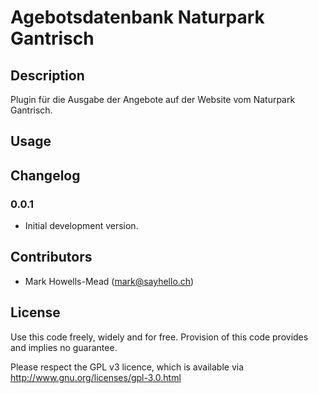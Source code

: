 # Agebotsdatenbank Naturpark Gantrisch

## Description
Plugin für die Ausgabe der Angebote auf der Website vom Naturpark Gantrisch.

## Usage


## Changelog

### 0.0.1
* Initial development version.

## Contributors
* Mark Howells-Mead (mark@sayhello.ch)

## License
Use this code freely, widely and for free. Provision of this code provides and implies no guarantee.

Please respect the GPL v3 licence, which is available via http://www.gnu.org/licenses/gpl-3.0.html
